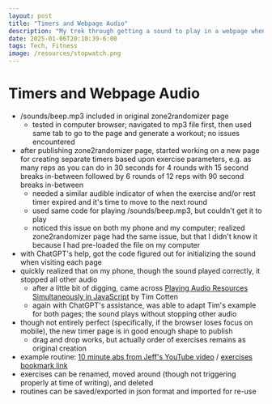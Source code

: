 ```yaml
---
layout: post
title: "Timers and Webpage Audio"
description: "My trek through getting a sound to play in a webpage when a timer ends."
date: 2025-01-06T20:10:39-6:00
tags: Tech, Fitness
image: /resources/stopwatch.png
---
```


# Timers and Webpage Audio

- /sounds/beep.mp3 included in original zone2randomizer page
	- tested in computer browser; navigated to mp3 file first, then used same tab to go to the page and generate a workout; no issues encountered
- after publishing zone2randomizer page, started working on a new page for creating separate timers based upon exercise parameters, e.g. as many reps as you can do in 30 seconds for 4 rounds with 15 second breaks in-between followed by 6 rounds of 12 reps with 90 second breaks in-between
	- needed a similar audible indicator of when the exercise and/or rest timer expired and it's time to move to the next round
	- used same code for playing /sounds/beep.mp3, but couldn't get it to play
	- noticed this issue on both my phone and my computer; realized zone2randomizer page had the same issue, but that I didn't know it because I had pre-loaded the file on my computer
- with ChatGPT's help, got the code figured out for initializing the sound when visiting each page
- quickly realized that on my phone, though the sound played correctly, it stopped all other audio
	- after a little bit of digging, came across [Playing Audio Resources Simultaneously in JavaScript](https://blog.cotten.io/playing-audio-resources-simultaneously-in-javascript-546ec4d6216a) by Tim Cotten
	- again with ChatGPT's assistance, was able to adapt Tim's example for both pages; the sound plays without stopping other audio
- though not entirely perfect (specifically, if the browser loses focus on mobile), the new timer page is in good enough shape to publish
	- drag and drop works, but actually order of exercises remains as original creation
- example routine: [10 minute abs from Jeff's YouTube video](/exercises/10MinuteAbsByJeffCavaliere.json) / [exercises bookmark link](/DailyExercises.html)
- exercises can be renamed, moved around (though not triggering properly at time of writing), and deleted
- routines can be saved/exported in json format and imported for re-use